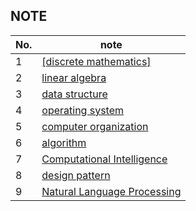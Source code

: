 ## NOTE
| No. | note                                                                                                                      |
| --- | ------------------------------------------------------------------------------------------------------------------------- |
| 1   | [[discrete mathematics]](https://github.com/tenkai0812/Obsidian/blob/main/discrete%20mathematics/discrete%20mathematics.md) |
| 2   | [linear algebra](https://github.com/tenkai0812/Obsidian/blob/main/linear%20algrebra/linear%20algebra.md)                                                                                                         |
| 3   | [data structure](https://github.com/tenkai0812/Obsidian/blob/main/data%20structure/data%20structure.md)                                                                                                          |
| 4   | [operating system](https://github.com/tenkai0812/Obsidian/blob/main/operating%20system/operating%20system.md)                                                                                                        |
| 5   | [computer organization](https://github.com/tenkai0812/Obsidian/blob/main/computer%20organization/computer%20organization.md)                                                                                                   |
| 6   | [algorithm](https://github.com/tenkai0812/Obsidian/blob/main/algorithm/algorithm.md)                                                                                                               |
| 7   | [Computational Intelligence](https://github.com/tenkai0812/Obsidian/blob/main/Computational%20Intelligence/Computational%20Intelligence.md)|
| 8   | [design pattern](https://github.com/tenkai0812/Obsidian/blob/main/design%20patterns/design%20pattern.md)                                                                                                          |
| 9   | [Natural Language Processing](https://github.com/tenkai0812/Obsidian/blob/main/NLP%20Learning/Natural%20Language%20Processing.md)                                                                                                                          |


